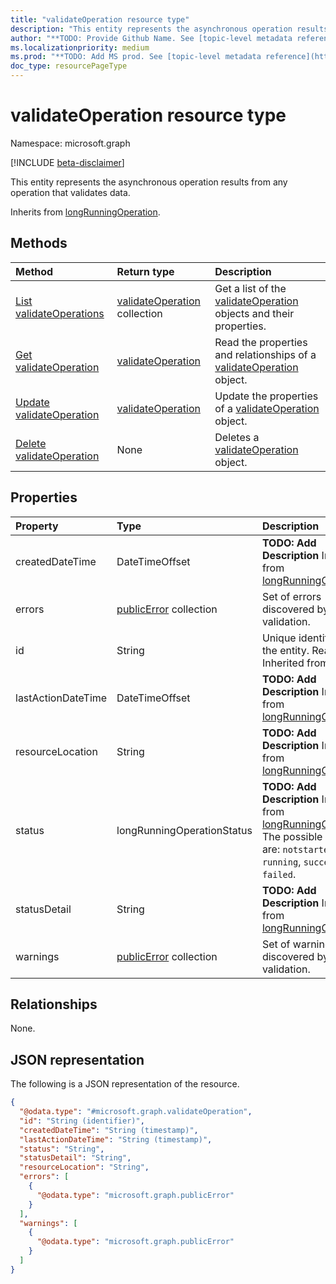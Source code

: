 ```yaml
---
title: "validateOperation resource type"
description: "This entity represents the asynchronous operation results from any operation that validates data."
author: "**TODO: Provide Github Name. See [topic-level metadata reference](https://msgo.azurewebsites.net/add/document/guidelines/metadata.html#topic-level-metadata)**"
ms.localizationpriority: medium
ms.prod: "**TODO: Add MS prod. See [topic-level metadata reference](https://msgo.azurewebsites.net/add/document/guidelines/metadata.html#topic-level-metadata)**"
doc_type: resourcePageType
---
```


# validateOperation resource type

Namespace: microsoft.graph

[!INCLUDE [beta-disclaimer](../../includes/beta-disclaimer.md)]

This entity represents the asynchronous operation results from any operation that validates data.


Inherits from [longRunningOperation](../resources/longrunningoperation.md).

## Methods
|Method|Return type|Description|
|:---|:---|:---|
|[List validateOperations](../api/validateoperation-list.md)|[validateOperation](../resources/validateoperation.md) collection|Get a list of the [validateOperation](../resources/validateoperation.md) objects and their properties.|
|[Get validateOperation](../api/validateoperation-get.md)|[validateOperation](../resources/validateoperation.md)|Read the properties and relationships of a [validateOperation](../resources/validateoperation.md) object.|
|[Update validateOperation](../api/validateoperation-update.md)|[validateOperation](../resources/validateoperation.md)|Update the properties of a [validateOperation](../resources/validateoperation.md) object.|
|[Delete validateOperation](../api/validateoperation-delete.md)|None|Deletes a [validateOperation](../resources/validateoperation.md) object.|

## Properties
|Property|Type|Description|
|:---|:---|:---|
|createdDateTime|DateTimeOffset|**TODO: Add Description** Inherited from [longRunningOperation](../resources/longrunningoperation.md).|
|errors|[publicError](../resources/publicerror.md) collection|Set of errors discovered by validation.|
|id|String|Unique identifier for the entity. Read-only. Inherited from [entity](../resources/entity.md).|
|lastActionDateTime|DateTimeOffset|**TODO: Add Description** Inherited from [longRunningOperation](../resources/longrunningoperation.md).|
|resourceLocation|String|**TODO: Add Description** Inherited from [longRunningOperation](../resources/longrunningoperation.md).|
|status|longRunningOperationStatus|**TODO: Add Description** Inherited from [longRunningOperation](../resources/longrunningoperation.md). The possible values are: `notstarted`, `running`, `succeeded`, `failed`.|
|statusDetail|String|**TODO: Add Description** Inherited from [longRunningOperation](../resources/longrunningoperation.md).|
|warnings|[publicError](../resources/publicerror.md) collection|Set of warnings discovered by validation.|

## Relationships
None.

## JSON representation
The following is a JSON representation of the resource.
<!-- {
  "blockType": "resource",
  "keyProperty": "id",
  "@odata.type": "microsoft.graph.validateOperation",
  "baseType": "microsoft.graph.longRunningOperation",
  "openType": false
}
-->
``` json
{
  "@odata.type": "#microsoft.graph.validateOperation",
  "id": "String (identifier)",
  "createdDateTime": "String (timestamp)",
  "lastActionDateTime": "String (timestamp)",
  "status": "String",
  "statusDetail": "String",
  "resourceLocation": "String",
  "errors": [
    {
      "@odata.type": "microsoft.graph.publicError"
    }
  ],
  "warnings": [
    {
      "@odata.type": "microsoft.graph.publicError"
    }
  ]
}
```


